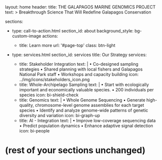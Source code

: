 layout: home
header:
  title: THE GALAPAGOS MARINE GENOMICS PROJECT
  text: >
     Breakthrough Science That Will Redefine Galapagos Conservation

sections:
  - type: call-to-action.html
    section_id: about
    background_style: bg-custom-image
    actions:
      - title: Learn more
        url: '#page-top'
        class: btn-light

  - type: services.html
    section_id: services
    title: Our Strategy
    services:
      - title: Stakeholder Integration
        text: |
          • Co-designed sampling strategies
          • Shared planning with local fishers and Galapagos National Park staff
          • Workshops and capacity building
        icon: ../img/icons/stakeholders_icon.png
      - title: Whole-Archipelago Sampling
        text: |
          • Start with ecologically important and economically valuable species.
          • 200 individuals per species
        icon: bi-shield-check
      - title: Genomics
        text: |
          • Whole Genome Sequencing
          • Generate high-quality, chromosome-level genome assemblies for each target species
          • Identify and analyze genome-wide patterns of genetic diversity and variation
        icon: bi-graph-up
      - title: AI - Integration
        text: |
          • Improve low-coverage sequencing data
          • Predict population dynamics
          • Enhance adaptive signal detection
        icon: bi-people

  # (rest of your sections unchanged)
